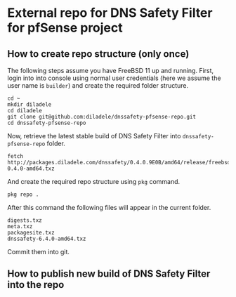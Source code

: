 # External repo for DNS Safety Filter for pfSense project

## How to create repo structure (only once)

The following steps assume you have FreeBSD 11 up and running. First, login into into console using normal user credentials (here we assume the user name is `builder`) and create the required folder structure.

	cd ~
    mkdir diladele
    cd diladele
    git clone git@github.com:diladele/dnssafety-pfsense-repo.git
    cd dnssafety-pfsense-repo

Now, retrieve the latest stable build of DNS Safety Filter into `dnssafety-pfsense-repo` folder.

    fetch http://packages.diladele.com/dnssafety/0.4.0.9E0B/amd64/release/freebsd11/dnssafety-0.4.0-amd64.txz

And create the required repo structure using `pkg` command.

	pkg repo .

After this command the following files will appear in the current folder.

    digests.txz
    meta.txz
    packagesite.txz
    dnssafety-6.4.0-amd64.txz

Commit them into git.

## How to publish new build of DNS Safety Filter into the repo



